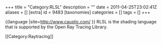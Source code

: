 +++
title = "Category:RLSL"
description = ""
date = 2011-04-25T23:02:41Z
aliases = []
[extra]
id = 9483
[taxonomies]
categories = []
tags = []
+++

{{language
|site=http://www.caustic.com/
}}
RLSL is the shading language that is supported by the Open Ray Tracing Library.

[[Category:Raytracing]]

